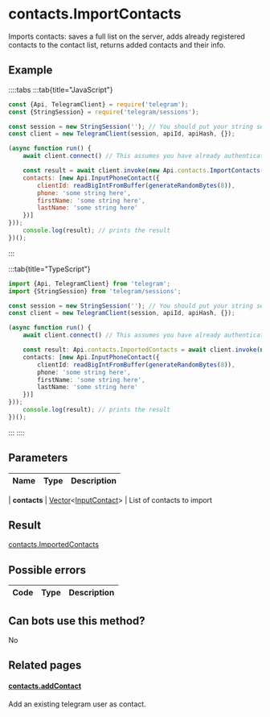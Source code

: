 # contacts.ImportContacts

Imports contacts: saves a full list on the server, adds already registered contacts to the contact list, returns added contacts and their info.



## Example

::::tabs
:::tab{title="JavaScript"}
```js
const {Api, TelegramClient} = require('telegram');
const {StringSession} = require('telegram/sessions');

const session = new StringSession(''); // You should put your string session here
const client = new TelegramClient(session, apiId, apiHash, {});

(async function run() {
    await client.connect() // This assumes you have already authenticated with .start()

    const result = await client.invoke(new Api.contacts.ImportContacts({
    contacts: [new Api.InputPhoneContact({
        clientId: readBigIntFromBuffer(generateRandomBytes(8)),
        phone: 'some string here',
        firstName: 'some string here',
        lastName: 'some string here'
    })]
}));
    console.log(result); // prints the result
})();
```
:::

:::tab{title="TypeScript"}
```ts
import {Api, TelegramClient} from 'telegram';
import {StringSession} from 'telegram/sessions';

const session = new StringSession(''); // You should put your string session here
const client = new TelegramClient(session, apiId, apiHash, {});

(async function run() {
    await client.connect() // This assumes you have already authenticated with .start()

    const result: Api.contacts.ImportedContacts = await client.invoke(new Api.contacts.ImportContacts({
    contacts: [new Api.InputPhoneContact({
        clientId: readBigIntFromBuffer(generateRandomBytes(8)),
        phone: 'some string here',
        firstName: 'some string here',
        lastName: 'some string here'
    })]
}));
    console.log(result); // prints the result
})();
```
:::
::::



## Parameters

| Name | Type | Description |
| :--: | ---- | ----------- |

| **contacts** | [Vector](https://core.telegram.org/type/Vector%20t)<[InputContact](https://core.telegram.org/type/InputContact)> | List of contacts to import 


## Result

[contacts.ImportedContacts](https://core.telegram.org/type/contacts.ImportedContacts)



## Possible errors

| Code | Type | Description |
| :--: | ---- | ----------- |



## Can bots use this method?

No

## Related pages

#### [contacts.addContact](https://core.telegram.org/method/contacts.addContact)

Add an existing telegram user as contact.




